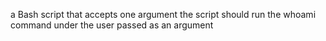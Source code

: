 a Bash script that accepts one argument
the script should run the whoami command under the user passed as an argument
